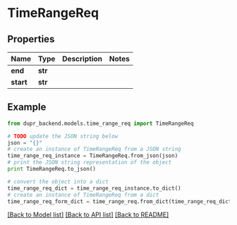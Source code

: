 # TimeRangeReq


## Properties
Name | Type | Description | Notes
------------ | ------------- | ------------- | -------------
**end** | **str** |  | 
**start** | **str** |  | 

## Example

```python
from dupr_backend.models.time_range_req import TimeRangeReq

# TODO update the JSON string below
json = "{}"
# create an instance of TimeRangeReq from a JSON string
time_range_req_instance = TimeRangeReq.from_json(json)
# print the JSON string representation of the object
print TimeRangeReq.to_json()

# convert the object into a dict
time_range_req_dict = time_range_req_instance.to_dict()
# create an instance of TimeRangeReq from a dict
time_range_req_form_dict = time_range_req.from_dict(time_range_req_dict)
```
[[Back to Model list]](../README.md#documentation-for-models) [[Back to API list]](../README.md#documentation-for-api-endpoints) [[Back to README]](../README.md)


